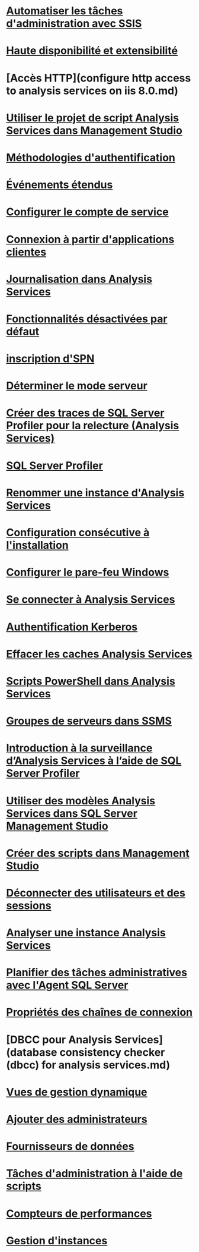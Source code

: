 # [Automatiser les tâches d'administration avec SSIS](automate-analysis-services-administrative-tasks-with-ssis.md)
# [Haute disponibilité et extensibilité](high-availability-and-scalability-in-analysis-services.md)
# [Accès HTTP](configure http access to analysis services on iis 8.0.md)
# [Utiliser le projet de script Analysis Services dans Management Studio](analysis-services-scripts-project-in-sql-server-management-studio.md)
# [Méthodologies d'authentification](authentication-methodologies-supported-by-analysis-services.md)
# [Événements étendus](monitor-analysis-services-with-sql-server-extended-events.md)
# [Configurer le compte de service](configure-service-accounts-analysis-services.md)
# [Connexion à partir d'applications clientes](connect-from-client-applications-analysis-services.md)
# [Journalisation dans Analysis Services](log-operations-in-analysis-services.md)
# [Fonctionnalités désactivées par défaut](features-off-by-default-analysis-services.md)
# [inscription d'SPN](spn-registration-for-an-analysis-services-instance.md)
# [Déterminer le mode serveur](determine-the-server-mode-of-an-analysis-services-instance.md)
# [Créer des traces de SQL Server Profiler pour la relecture (Analysis Services)](create-profiler-traces-for-replay-analysis-services.md)
# [SQL Server Profiler](use-sql-server-profiler-to-monitor-analysis-services.md)
# [Renommer une instance d'Analysis Services](rename-an-analysis-services-instance.md)
# [Configuration consécutive à l'installation](post-install-configuration-analysis-services.md)
# [Configurer le pare-feu Windows](configure-the-windows-firewall-to-allow-analysis-services-access.md)
# [Se connecter à Analysis Services](connect-to-analysis-services.md)
# [Authentification Kerberos](configure-analysis-services-for-kerberos-constrained-delegation.md)
# [Effacer les caches Analysis Services](clear-the-analysis-services-caches.md)
# [Scripts PowerShell dans Analysis Services](powershell-scripting-in-analysis-services.md)
# [Groupes de serveurs dans SSMS](register-an-analysis-services-instance-in-a-server-group.md)
# [Introduction à la surveillance d’Analysis Services à l’aide de SQL Server Profiler](introduction-to-monitoring-analysis-services-with-sql-server-profiler.md)
# [Utiliser des modèles Analysis Services dans SQL Server Management Studio](use-analysis-services-templates-in-sql-server-management-studio.md)
# [Créer des scripts dans Management Studio](create-analysis-services-scripts-in-management-studio.md)
# [Déconnecter des utilisateurs et des sessions](disconnect-users-and-sessions-on-analysis-services-server.md)
# [Analyser une instance Analysis Services](monitor-an-analysis-services-instance.md)
# [Planifier des tâches administratives avec l'Agent SQL Server](schedule-ssas-administrative-tasks-with-sql-server-agent.md)
# [Propriétés des chaînes de connexion](connection-string-properties-analysis-services.md)
# [DBCC pour Analysis Services](database consistency checker (dbcc) for analysis services.md)
# [Vues de gestion dynamique ](use-dynamic-management-views-dmvs-to-monitor-analysis-services.md)
# [Ajouter des administrateurs](grant-server-admin-rights-to-an-analysis-services-instance.md)
# [Fournisseurs de données](data-providers-used-for-analysis-services-connections.md)
# [Tâches d'administration à l'aide de scripts](script-administrative-tasks-in-analysis-services.md)
# [Compteurs de performances](performance-counters-ssas.md)
# [Gestion d'instances](analysis-services-instance-management.md)
